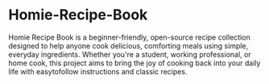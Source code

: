 # Homie-Recipe-Book
Homie Recipe Book is a beginner-friendly, open-source recipe collection designed to help anyone cook delicious, comforting meals using simple, everyday ingredients. Whether you're a student, working professional, or home cook, this project aims to bring the joy of cooking back into your daily life with easytofollow instructions and classic recipes.
